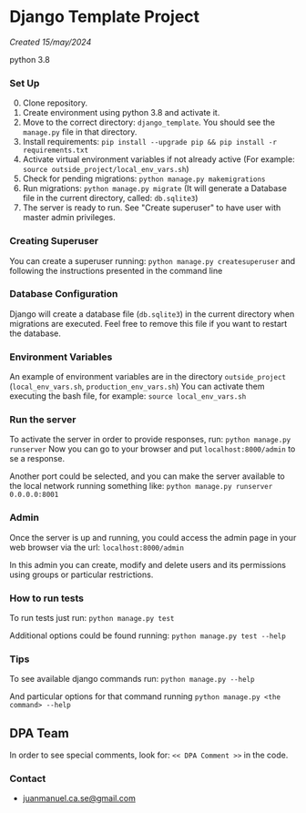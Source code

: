 # Django Template Project #

_Created 15/may/2024_

python 3.8

### Set Up ###
0. Clone repository.
1. Create environment using python 3.8 and activate it.
2. Move to the correct directory: `django_template`. You should see the `manage.py` file in that directory.
3. Install requirements: `pip install --upgrade pip && pip install -r requirements.txt`
4. Activate virtual environment variables if not already active (For example: `source outside_project/local_env_vars.sh`)
5. Check for pending migrations: `python manage.py makemigrations`
6. Run migrations: `python manage.py migrate` (It will generate a Database file in the current directory, called: `db.sqlite3`)
7. The server is ready to run. See "Create superuser" to have user with master admin privileges.

### Creating Superuser ###
You can create a superuser running:
`python manage.py createsuperuser`
and following the instructions presented in the command line

### Database Configuration ###
Django will create a database file (`db.sqlite3`) in the current directory when migrations are executed.
Feel free to remove this file if you want to restart the database.

### Environment Variables ###
An example of environment variables are in the directory `outside_project` (`local_env_vars.sh`, `production_env_vars.sh`)
You can activate them executing the bash file, for example:
`source local_env_vars.sh`

### Run the server ###
To activate the server in order to provide responses, run:
`python manage.py runserver`
Now you can go to your browser and put `localhost:8000/admin` to se a response.

Another port could be selected, and you can make the server available to the local network running something like:
`python manage.py runserver 0.0.0.0:8001`

### Admin ###
Once the server is up and running, you could access the admin page in your web browser via the url:
`localhost:8000/admin`

In this admin you can create, modify and delete users and its permissions using groups or particular restrictions.

### How to run tests ###
To run tests just run:
`python manage.py test`

Additional options could be found running:
`python manage.py test --help`

### Tips ###
To see available django commands run:
`python manage.py --help`

And particular options for that command running
`python manage.py <the command> --help`

## DPA Team ##
In order to see special comments, look for: `<< DPA Comment >>` in the code.

### Contact ###
* juanmanuel.ca.se@gmail.com
